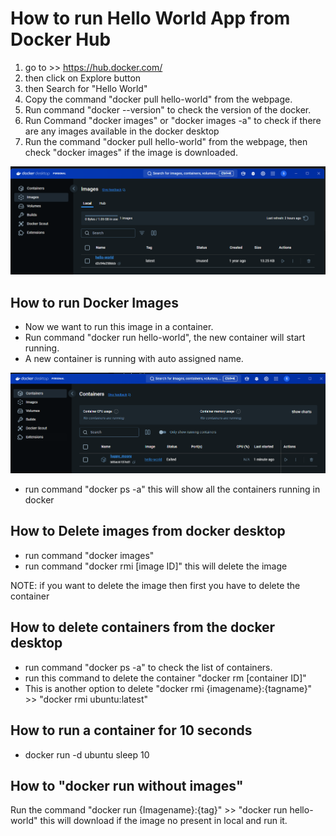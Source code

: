 # How to run Hello World App from Docker Hub

1. go to >> https://hub.docker.com/
2. then click on Explore button
3. then Search for "Hello World"
4. Copy the command "docker pull hello-world" from the webpage.
5. Run command "docker --version" to check the version of the docker.
6. Run Command "docker images" or "docker images -a" to check if there are any images available in the docker desktop
7. Run the command "docker pull hello-world" from the webpage, then check "docker images" if the image is downloaded.


![alt text](image.png)



## How to run Docker Images

* Now we want to run this image in a container.
* Run command "docker run hello-world", the new container will start running.
* A new container is running with auto assigned name.

![alt text](image-1.png)

* run command "docker ps -a" this will show all the containers running in docker 


## How to Delete images from docker desktop

* run command "docker images"
* run command "docker rmi [image ID]" this will delete the image 

NOTE: if you want to delete the image then first you have to delete the container

## How to delete containers from the docker desktop

* run command "docker ps -a" to check the list of containers.
* run this command to delete the container "docker rm [container ID]"
* This is another option to delete "docker rmi {imagename}:{tagname}" >> "docker rmi ubuntu:latest"


## How to run a container for 10 seconds

* docker run -d ubuntu sleep 10


## How to "docker run without images"
Run the command "docker run {Imagename}:{tag}" >> "docker run hello-world"
this will download if the image no present in local and run it.


